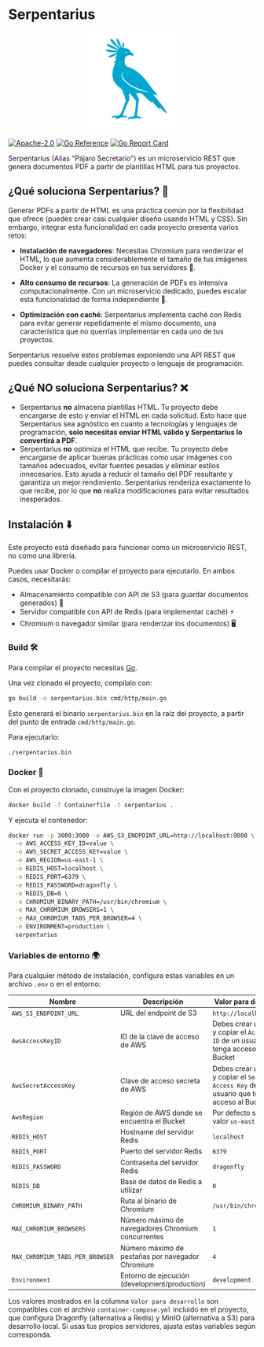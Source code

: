 # Serpentarius

<div align="center">
  <img src="../assets/logo.png" alt="Serpentarius Logo" width="200px" height="200px" />
</div>

[![Apache-2.0](https://img.shields.io/badge/License-Apache_2.0-blue.svg)](https://opensource.org/licenses/Apache-2.0)
[![Go Reference](https://pkg.go.dev/badge/github.com/PChaparro/serpentarius.svg)](https://pkg.go.dev/github.com/PChaparro/serpentarius)
[![Go Report Card](https://goreportcard.com/badge/github.com/PChaparro/serpentarius)](https://goreportcard.com/report/github.com/PChaparro/serpentarius)

Serpentarius (Alias "Pájaro Secretario") es un microservicio REST que genera documentos PDF a partir de plantillas HTML para tus proyectos.

## ¿Qué soluciona Serpentarius? 🤔

Generar PDFs a partir de HTML es una práctica común por la flexibilidad que ofrece (puedes crear casi cualquier diseño usando HTML y CSS). Sin embargo, integrar esta funcionalidad en cada proyecto presenta varios retos:

- **Instalación de navegadores**: Necesitas Chromium para renderizar el HTML, lo que aumenta considerablemente el tamaño de tus imágenes Docker y el consumo de recursos en tus servidores 💸.

- **Alto consumo de recursos**: La generación de PDFs es intensiva computacionalmente. Con un microservicio dedicado, puedes escalar esta funcionalidad de forma independiente 🚀.

- **Optimización con caché**: Serpentarius implementa caché con Redis para evitar generar repetidamente el mismo documento, una característica que no querrías implementar en cada uno de tus proyectos.

Serpentarius resuelve estos problemas exponiendo una API REST que puedes consultar desde cualquier proyecto o lenguaje de programación.

## ¿Qué **NO** soluciona Serpentarius? ❌

- Serpentarius **no** almacena plantillas HTML. Tu proyecto debe encargarse de esto y enviar el HTML en cada solicitud. Esto hace que Serpentarius sea agnóstico en cuanto a tecnologías y lenguajes de programación, **solo necesitas enviar HTML válido y Serpentarius lo convertirá a PDF**.
- Serpentarius **no** optimiza el HTML que recibe. Tu proyecto debe encargarse de aplicar buenas prácticas como usar imágenes con tamaños adecuados, evitar fuentes pesadas y eliminar estilos innecesarios. Esto ayuda a reducir el tamaño del PDF resultante y garantiza un mejor rendimiento. Serpentarius renderiza exactamente lo que recibe, por lo que **no** realiza modificaciones para evitar resultados inesperados.

## Instalación ⬇️

Este proyecto está diseñado para funcionar como un microservicio REST, no como una librería.

Puedes usar Docker o compilar el proyecto para ejecutarlo. En ambos casos, necesitarás:

- Almacenamiento compatible con API de S3 (para guardar documentos generados) 📂
- Servidor compatible con API de Redis (para implementar caché) ⚡
- Chromium o navegador similar (para renderizar los documentos) 🖥️

### Build 🛠️

Para compilar el proyecto necesitas [Go](https://golang.org/dl/).

Una vez clonado el proyecto, compílalo con:

```bash
go build -o serpentarius.bin cmd/http/main.go
```

Esto generará el binario `serpentarius.bin` en la raíz del proyecto, a partir del punto de entrada `cmd/http/main.go`.

Para ejecutarlo:

```bash
./serpentarius.bin
```

### Docker 🐳

Con el proyecto clonado, construye la imagen Docker:

```bash
docker build -f Containerfile -t serpentarius .
```

Y ejecuta el contenedor:

```bash
docker run -p 3000:3000 -e AWS_S3_ENDPOINT_URL=http://localhost:9000 \
  -e AWS_ACCESS_KEY_ID=value \
  -e AWS_SECRET_ACCESS_KEY=value \
  -e AWS_REGION=us-east-1 \
  -e REDIS_HOST=localhost \
  -e REDIS_PORT=6379 \
  -e REDIS_PASSWORD=dragonfly \
  -e REDIS_DB=0 \
  -e CHROMIUM_BINARY_PATH=/usr/bin/chromium \
  -e MAX_CHROMIUM_BROWSERS=1 \
  -e MAX_CHROMIUM_TABS_PER_BROWSER=4 \
  -e ENVIRONMENT=production \
  serpentarius
```

### Variables de entorno 🌍

Para cualquier método de instalación, configura estas variables en un archivo `.env` o en el entorno:

| Nombre                          | Descripción                                        | Valor para desarrollo                                                                          |
| ------------------------------- | -------------------------------------------------- | ---------------------------------------------------------------------------------------------- |
| `AWS_S3_ENDPOINT_URL`           | URL del endpoint de S3                             | `http://localhost:9000`                                                                        |
| `AwsAccessKeyID`                | ID de la clave de acceso de AWS                    | Debes crear un Bucket y copiar el `Access Key ID` de un usuario que tenga acceso al Bucket     |
| `AwsSecretAccessKey`            | Clave de acceso secreta de AWS                     | Debes crear un Bucket y copiar el `Secret Access Key` de un usuario que tenga acceso al Bucket |
| `AwsRegion`                     | Región de AWS donde se encuentra el Bucket         | Por defecto se usa el valor `us-east-1`                                                        |
| `REDIS_HOST`                    | Hostname del servidor Redis                        | `localhost`                                                                                    |
| `REDIS_PORT`                    | Puerto del servidor Redis                          | `6379`                                                                                         |
| `REDIS_PASSWORD`                | Contraseña del servidor Redis                      | `dragonfly`                                                                                    |
| `REDIS_DB`                      | Base de datos de Redis a utilizar                  | `0`                                                                                            |
| `CHROMIUM_BINARY_PATH`          | Ruta al binario de Chromium                        | `/usr/bin/chromium`                                                                            |
| `MAX_CHROMIUM_BROWSERS`         | Número máximo de navegadores Chromium concurrentes | `1`                                                                                            |
| `MAX_CHROMIUM_TABS_PER_BROWSER` | Número máximo de pestañas por navegador Chromium   | `4`                                                                                            |
| `Environment`                   | Entorno de ejecución (development/production)      | `development`                                                                                  |

Los valores mostrados en la columna `Valor para desarrollo` son compatibles con el archivo `container-compose.yml` incluido en el proyecto, que configura Dragonfly (alternativa a Redis) y MinIO (alternativa a S3) para desarrollo local. Si usas tus propios servidores, ajusta estas variables según corresponda.
